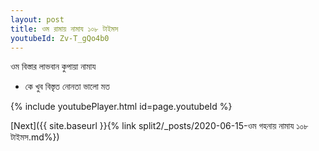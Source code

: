 ```yaml
---
layout: post
title: ওম রামায় নামায ১০৮ টাইমস
youtubeId: Zv-T_gQo4b0
---
```

 
 
 ওম বিস্তার লাভবান কুপায়া নামায  
 
 -  কে খুব বিস্তৃত নোনতা ভালো মত 
 
  
 
  
 
 
 
 
 
 


{% include youtubePlayer.html id=page.youtubeId %}
 
[Next]({{ site.baseurl }}{% link  split2/_posts/2020-06-15-ওম গহনায় নামায ১০৮ টাইমস.md%})
 

